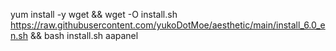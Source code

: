 yum install -y wget && wget -O install.sh https://raw.githubusercontent.com/yukoDotMoe/aesthetic/main/install_6.0_en.sh && bash install.sh aapanel
